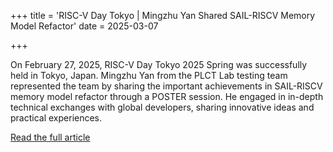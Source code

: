 +++
title = 'RISC-V Day Tokyo | Mingzhu Yan Shared SAIL-RISCV Memory Model Refactor'
date = 2025-03-07

+++

On February 27, 2025, RISC-V Day Tokyo 2025 Spring was successfully held in Tokyo, Japan. Mingzhu Yan from the PLCT Lab testing team represented the team by sharing the important achievements in SAIL-RISCV memory model refactor through a POSTER session. He engaged in in-depth technical exchanges with global developers, sharing innovative ideas and practical experiences.

[Read the full article](https://mp.weixin.qq.com/s/GWW0YhcxWNf03PfNWVlPXQ)
